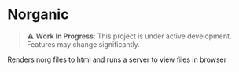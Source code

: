 # Norganic

> ⚠️ **Work In Progress**: This project is under active development. Features may change significantly.

Renders norg files to html and runs a server to view files in browser
